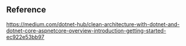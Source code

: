 

## Reference

https://medium.com/dotnet-hub/clean-architecture-with-dotnet-and-dotnet-core-aspnetcore-overview-introduction-getting-started-ec922e53bb97